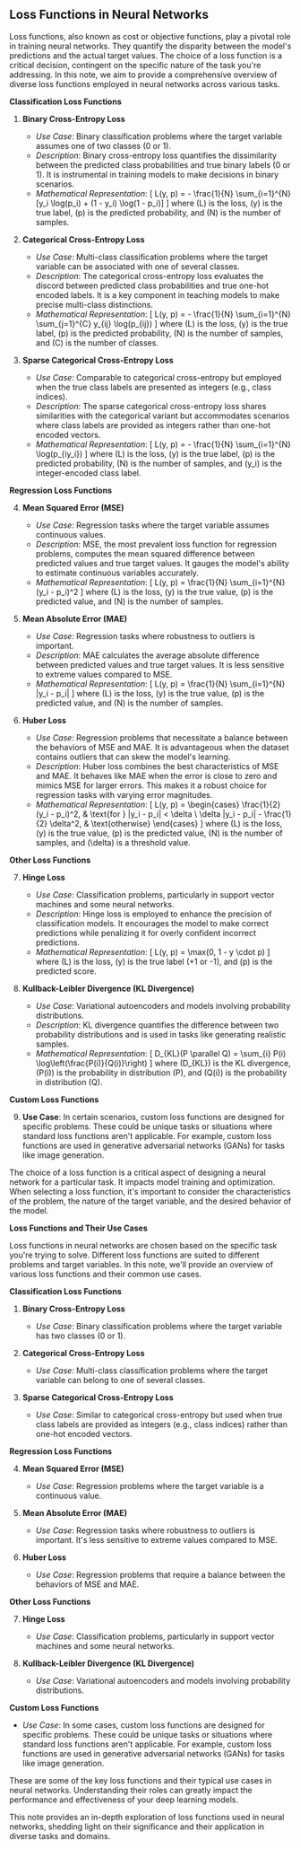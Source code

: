 Loss Functions in Neural Networks
------------------------

Loss functions, also known as cost or objective functions, play a pivotal role in training neural networks. They quantify the disparity between the model's predictions and the actual target values. The choice of a loss function is a critical decision, contingent on the specific nature of the task you're addressing. In this note, we aim to provide a comprehensive overview of diverse loss functions employed in neural networks across various tasks.

**Classification Loss Functions**

1. **Binary Cross-Entropy Loss**
   - *Use Case*: Binary classification problems where the target variable assumes one of two classes (0 or 1).
   - *Description*: Binary cross-entropy loss quantifies the dissimilarity between the predicted class probabilities and true binary labels (0 or 1). It is instrumental in training models to make decisions in binary scenarios.
   - *Mathematical Representation*:
   \[
   L(y, p) = - \frac{1}{N} \sum_{i=1}^{N} [y_i \log(p_i) + (1 - y_i) \log(1 - p_i)]
   \]
   where \(L\) is the loss, \(y\) is the true label, \(p\) is the predicted probability, and \(N\) is the number of samples.

2. **Categorical Cross-Entropy Loss**
   - *Use Case*: Multi-class classification problems where the target variable can be associated with one of several classes.
   - *Description*: The categorical cross-entropy loss evaluates the discord between predicted class probabilities and true one-hot encoded labels. It is a key component in teaching models to make precise multi-class distinctions.
   - *Mathematical Representation*:
   \[
   L(y, p) = - \frac{1}{N} \sum_{i=1}^{N} \sum_{j=1}^{C} y_{ij} \log(p_{ij})
   \]
   where \(L\) is the loss, \(y\) is the true label, \(p\) is the predicted probability, \(N\) is the number of samples, and \(C\) is the number of classes.

3. **Sparse Categorical Cross-Entropy Loss**
   - *Use Case*: Comparable to categorical cross-entropy but employed when the true class labels are presented as integers (e.g., class indices).
   - *Description*: The sparse categorical cross-entropy loss shares similarities with the categorical variant but accommodates scenarios where class labels are provided as integers rather than one-hot encoded vectors.
   - *Mathematical Representation*:
   \[
   L(y, p) = - \frac{1}{N} \sum_{i=1}^{N} \log(p_{iy_i})
   \]
   where \(L\) is the loss, \(y\) is the true label, \(p\) is the predicted probability, \(N\) is the number of samples, and \(y_i\) is the integer-encoded class label.

**Regression Loss Functions**

4. **Mean Squared Error (MSE)**
   - *Use Case*: Regression tasks where the target variable assumes continuous values.
   - *Description*: MSE, the most prevalent loss function for regression problems, computes the mean squared difference between predicted values and true target values. It gauges the model's ability to estimate continuous variables accurately.
   - *Mathematical Representation*:
   \[
   L(y, p) = \frac{1}{N} \sum_{i=1}^{N} (y_i - p_i)^2
   \]
   where \(L\) is the loss, \(y\) is the true value, \(p\) is the predicted value, and \(N\) is the number of samples.

5. **Mean Absolute Error (MAE)**
   - *Use Case*: Regression tasks where robustness to outliers is important.
   - *Description*: MAE calculates the average absolute difference between predicted values and true target values. It is less sensitive to extreme values compared to MSE.
   - *Mathematical Representation*:
   \[
   L(y, p) = \frac{1}{N} \sum_{i=1}^{N} |y_i - p_i|
   \]
   where \(L\) is the loss, \(y\) is the true value, \(p\) is the predicted value, and \(N\) is the number of samples.

6. **Huber Loss**
   - *Use Case*: Regression problems that necessitate a balance between the behaviors of MSE and MAE. It is advantageous when the dataset contains outliers that can skew the model's learning.
   - *Description*: Huber loss combines the best characteristics of MSE and MAE. It behaves like MAE when the error is close to zero and mimics MSE for larger errors. This makes it a robust choice for regression tasks with varying error magnitudes.
   - *Mathematical Representation*:
   \[
   L(y, p) =
   \begin{cases}
   \frac{1}{2}(y_i - p_i)^2, & \text{for } |y_i - p_i| < \delta \\
   \delta |y_i - p_i| - \frac{1}{2} \delta^2, & \text{otherwise}
   \end{cases}
   \]
   where \(L\) is the loss, \(y\) is the true value, \(p\) is the predicted value, \(N\) is the number of samples, and \(\delta\) is a threshold value.

**Other Loss Functions**

7. **Hinge Loss**
   - *Use Case*: Classification problems, particularly in support vector machines and some neural networks.
   - *Description*: Hinge loss is employed to enhance the precision of classification models. It encourages the model to make correct predictions while penalizing it for overly confident incorrect predictions.
   - *Mathematical Representation*:
   \[
   L(y, p) = \max(0, 1 - y \cdot p)
   \]
   where \(L\) is the loss, \(y\) is the true label (+1 or -1), and \(p\) is the predicted score.

8. **Kullback-Leibler Divergence (KL Divergence)**
   - *Use Case*: Variational autoencoders and models involving probability distributions.
   - *Description*: KL divergence quantifies the difference between two probability distributions and is used in tasks like generating realistic samples.
   - *Mathematical Representation*:
   \[
   D_{KL}(P \parallel Q) = \sum_{i} P(i) \log\left(\frac{P(i)}{Q(i)}\right)
   \]
   where \(D_{KL}\) is the KL divergence, \(P(i)\) is the probability in distribution \(P\), and \(Q(i)\) is the probability in distribution \(Q\).

**Custom Loss Functions**

9. **Use Case**: In certain scenarios, custom loss functions are designed for specific problems. These could be unique tasks or situations where standard loss functions aren't applicable. For example, custom loss functions are used in generative adversarial networks (GANs) for tasks like image generation.

The choice of a loss function is a critical aspect of designing a neural network for a particular task. It impacts model training and optimization. When selecting a loss function, it's important to consider the characteristics of the problem, the nature of the target variable, and the desired behavior of the model.

**Loss Functions and Their Use Cases**

Loss functions in neural networks are chosen based on the specific task you're trying to solve. Different loss functions are suited to different problems and target variables. In this note, we'll provide an overview of various loss functions and their common use cases.

**Classification Loss Functions**

1. **Binary Cross-Entropy Loss**
   - *Use Case*: Binary classification problems where the target variable has two classes (0 or 1).

2. **Categorical Cross-Entropy Loss**
   - *Use Case*: Multi-class classification problems where the target variable can belong to one of several classes.

3. **Sparse Categorical Cross-Entropy Loss**
   - *Use Case*: Similar to categorical cross-entropy but used when true class labels are provided as integers (e.g., class indices) rather than one-hot encoded vectors.

**Regression Loss Functions**

4. **Mean Squared Error (MSE)**
   - *Use Case*: Regression problems where the target variable is a continuous value.

5. **Mean Absolute Error (MAE)**
   - *Use Case*: Regression tasks where robustness to outliers is important. It's less sensitive to extreme values compared to MSE.

6. **Huber Loss**
   - *Use Case*: Regression problems that require a balance between the behaviors of MSE and MAE.

**Other Loss Functions**

7. **Hinge Loss**
   - *Use Case*: Classification problems, particularly in support vector machines and some neural networks.

8. **Kullback-Leibler Divergence (KL Divergence)**
   - *Use Case*: Variational autoencoders and models involving probability distributions.

**Custom Loss Functions**
   - *Use Case*: In some cases, custom loss functions are designed for specific problems. These could be unique tasks or situations where standard loss functions aren't applicable. For example, custom loss functions are used in generative adversarial networks (GANs) for tasks like image generation.

These are some of the key loss functions and their typical use cases in neural networks. Understanding their roles can greatly impact the performance and effectiveness of your deep learning models.

This note provides an in-depth exploration of loss functions used in neural networks, shedding light on their significance and their application in diverse tasks and domains.
